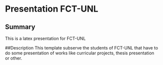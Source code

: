 # Presentation FCT-UNL

## Summary
This is a latex presentation for FCT-UNL

##Description
This template subserve the students of FCT-UNL that have to do some presentation of works like curricular projects, thesis presentation or other.
